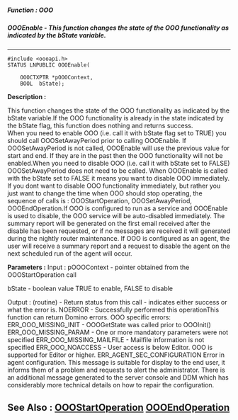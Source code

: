 ##### Function : OOO
##### OOOEnable - This function changes the state of  the OOO functionality as indicated by the bState variable.
---
```
#include <oooapi.h>
STATUS LNPUBLIC OOOEnable(

	OOOCTXPTR *pOOOContext,
	BOOL  bState);
```
**Description :**

This function changes the state of  the OOO functionality as indicated by the 
bState variable.If the OOO functionality is already in the state indicated by 
the bState flag, this function does nothing and returns success.  
When you need to enable OOO (i.e. call it with bState flag set to TRUE) you 
should call OOOSetAwayPeriod prior to calling OOOEnable.  If OOOSetAwayPeriod 
is not called, OOOEnable will use the previous value for start and end.  If 
they are in the past then the OOO functionality will not be enabled.When you 
need to disable OOO (i.e. call it with bState set to FALSE) OOOSetAwayPeriod 
does not need to be called.   When OOOEnable is called with the bState set to 
FALSE it means you want to disable OOO immediately.  If you dont want to 
disable OOO functionality immediately, but rather you just want to change the 
time when OOO should stop operating, the sequence of calls is : 
OOOStartOperation, OOOSetAwayPeriod, OOOEndOperation.If OOO is configured to 
run as a service and OOOEnable is used to disable, the OOO service will be 
auto-disabled immediately.  The summary report will be generated on the first 
email received after the disable has been requested, or if no messages are 
received it will generated during the nightly router maintenance.  If OOO is 
configured as an agent, the user will receive a summary report and a request to 
disable the agent on the next scheduled run of the agent will occur.

**Parameters :**
Input :
pOOOContext  -  pointer obtained from the OOOStartOperation call

bState  -  boolean value TRUE to enable, FALSE to disable

Output :
(routine)  -  Return status from this call - indicates either success or what the error is. 
NOERROR - Successfully performed this operationThis function can return Domino errors.
OOO specific errors:
ERR_OOO_MISSING_INIT - OOOGetState was called prior to OOOInit()
ERR_OOO_MISSING_PARAM - One or more mandatory parameters were not specified
ERR_OOO_MISSING_MAILFILE - Mailfile information is not specified
ERR_OOO_NOACCESS - User access is below Editor.  OOO is supported for Editor or higher.
ERR_AGENT_SEC_CONFIGURATION Error in agent configuration. This message is suitable for display to the end user, it informs them of a problem and requests to alert the administrator.  There is an additional message generated to the server console and DDM which has considerably more technical details on how to repair the configuration.



**See Also :**
[OOOStartOperation](/reference/Func/OOOStartOperation)
[OOOEndOperation](/reference/Func/OOOEndOperation)
---
